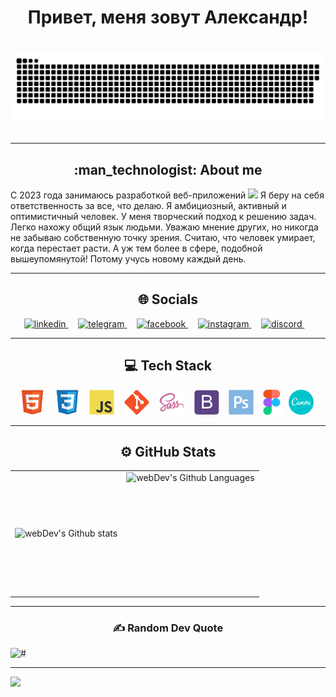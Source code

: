 <h1 align="center">Привет, меня зовут Александр!<h1>
<p align="center">
 <img width="600" src="/img/github-snake.svg" alt="snake"/>
</p>



---


<h2 align="center">:man_technologist: About me</h2>


С 2023 года занимаюсь разработкой веб-приложений <img src="https://media.giphy.com/media/WUlplcMpOCEmTGBtBW/giphy.gif" width="30px"> Я беру на себя ответственность за все, что делаю. Я амбициозный, активный и оптимистичный человек. У меня творческий подход к решению задач. Легко нахожу общий язык людьми. Уважаю мнение других, но никогда не забываю собственную точку зрения. Считаю, что человек умирает, когда перестает расти. А уж тем более в сфере, подобной вышеупомянутой! Потому учусь новому каждый день.
</p>


---


 <h2 align="center">🌐 Socials</h2>

  <div id="badges" align="center">
    <a href="https://www.linkedin.com/in/luffinage/" target="_blank">
      <img src="https://cdn-icons-png.flaticon.com/512/2504/2504799.png" width="40" height="40" alt="linkedin" />
    </a>&nbsp;&nbsp;&nbsp;
    <a href="https://t.me/Luffinage" target="_blank">
      <img src="https://cdn-icons-png.flaticon.com/512/2111/2111646.png" width="40" height="40" alt="telegram" />
    </a>&nbsp;&nbsp;&nbsp;
    <a href="https://www.facebook.com/Luffinage/" target="_blank">
      <img src="https://upload.wikimedia.org/wikipedia/commons/thumb/5/51/Facebook_f_logo_%282019%29.svg/240px-Facebook_f_logo_%282019%29.svg.png" width="40" height="40" alt="facebook" />
    </a>&nbsp;&nbsp;&nbsp;
    <a href="https://www.instagram.com/luffinage/" target="_blank">
      <img src="https://upload.wikimedia.org/wikipedia/commons/thumb/a/a5/Instagram_icon.png/2048px-Instagram_icon.png" width="40" height="40" alt="instagram" />
    </a>&nbsp;&nbsp;&nbsp;
    <a href="https://discordapp.com/users/luffinage" target="_blank">
      <img src="https://upload.wikimedia.org/wikipedia/tr/thumb/5/57/Discord_logo_old.png/1024px-Discord_logo_old.png" width="40" height="40" alt="discord" />
    </a>&nbsp;&nbsp;&nbsp;
  </div>


---


 <h2 align="center">💻 Tech Stack</h2>

<div align="center">
  <img src="https://github.com/devicons/devicon/blob/master/icons/html5/html5-original.svg" title="html5" alt="html5" width="40" height="40"/>&nbsp;&nbsp;&nbsp;
  <img src="https://github.com/devicons/devicon/blob/master/icons/css3/css3-original.svg" title="css" alt="css" width="40" height="40"/>&nbsp;&nbsp;&nbsp;
  <img src="https://github.com/devicons/devicon/blob/master/icons/javascript/javascript-original.svg" title="javascript" alt="javascript" width="40" height="40"/>&nbsp;&nbsp;&nbsp;
  <img src="https://github.com/devicons/devicon/blob/master/icons/git/git-original.svg" title="git" alt="git" width="40" height="40"/>&nbsp;&nbsp;&nbsp;
  <!-- <img src="https://github.com/devicons/devicon/blob/master/icons/react/react-original.svg" title="reactjs" alt="reactjs" width="40" height="40"/>&nbsp -->
  <!-- <img src="https://github.com/devicons/devicon/blob/master/icons/nodejs/nodejs-original.svg" title="nodejs" alt="nodejs" width="40" height="40"/>&nbsp -->
  <!-- <img src="https://github.com/devicons/devicon/blob/master/icons/mongodb/mongodb-original.svg" title="mongodb" alt="mongodb" width="40" height="40"/>&nbsp -->
  <img src="https://github.com/devicons/devicon/blob/master/icons/sass/sass-original.svg" title="sass/scss" alt="sass/scss" width="40" height="40"/>&nbsp;&nbsp;&nbsp;
  <img src="/icons/skills/bootstrap.svg" title="sass/scss" alt="sass/scss" width="40" height="40"/>&nbsp;&nbsp;&nbsp;
  <img src="https://github.com/devicons/devicon/blob/master/icons/photoshop/photoshop-plain.svg" title="photoshop" alt="photoshop" width="40" height="40"/>&nbsp;
  <img src="https://github.com/devicons/devicon/blob/master/icons/figma/figma-original.svg" title="figma" alt="figma" width="40" height="40"/>&nbsp;
  <img src="https://github.com/devicons/devicon/blob/master/icons/canva/canva-original.svg" title="canva" alt="canva" width="40" height="40"/>&nbsp;
</div>


---


<h2 align="center"> ⚙️ GitHub Stats</h2>

<table>
  <tr>
    <td>
      <img align="left" src="https://github-readme-streak-stats.herokuapp.com/?user=Luffinage&theme=algolia&hide_border=false" alt="webDev's Github stats" />
    </td>
    <td>
      <img height="195px" align="right" alt="webDev's Github Languages" src="https://github-readme-stats.vercel.app/api/top-langs/?username=Luffinage&theme=algolia&hide_border=false&include_all_commits=true&count_private=true&layout=compact" />
    </td>
  </tr>
</table>

---

<h3 align="center"> ✍️ Random Dev Quote </h3>

<img src="https://quotes-github-readme.vercel.app/api?type=horizontal&theme=tokyonight" alt="#">

---
[![](https://visitcount.itsvg.in/api?id=Luffinage&icon=5&color=1)](https://visitcount.itsvg.in)

<!-- 
### 💻 Codewars:

![codewars](https://www.codewars.com/users/Luffinage/badges/large) -->
<!--

## 🌐 Socials:

[![Discord](https://img.shields.io/badge/Discord-%237289DA.svg?logo=discord&logoColor=white)](https://discordapp.com/users/luffinage) [![Facebook](https://img.shields.io/badge/Facebook-%231877F2.svg?logo=Facebook&logoColor=white)](https://facebook.com/Luffinage) [![Instagram](https://img.shields.io/badge/Instagram-%23E4405F.svg?logo=Instagram&logoColor=white)](https://instagram.com/Luffinage) [![LinkedIn](https://img.shields.io/badge/LinkedIn-%230077B5.svg?logo=linkedin&logoColor=white)](https://linkedin.com/in/Luffinage) [![Reddit](https://img.shields.io/badge/Reddit-%23FF4500.svg?logo=Reddit&logoColor=white)](https://reddit.com/user/Luffinage) [![Stack Overflow](https://img.shields.io/badge/-Stackoverflow-FE7A16?logo=stack-overflow&logoColor=white)](https://stackoverflow.com/users/19045293) [![TikTok](https://img.shields.io/badge/TikTok-%23000000.svg?logo=TikTok&logoColor=white)](https://tiktok.com/@Luffinage) [![Twitch](https://img.shields.io/badge/Twitch-%239146FF.svg?logo=Twitch&logoColor=white)](https://twitch.tv/Luffinage) [![Twitter](https://img.shields.io/badge/Twitter-%231DA1F2.svg?logo=Twitter&logoColor=white)](https://twitter.com/Luffinage) [![YouTube](https://img.shields.io/badge/YouTube-%23FF0000.svg?logo=YouTube&logoColor=white)](https://youtube.com/@Luffinage) [![Codepen](https://img.shields.io/badge/Codepen-000000?style=for-the-badge&logo=codepen&logoColor=white)](https://codepen.io/Luffinage) 

# 💻 Tech Stack:
![CSS3](https://img.shields.io/badge/css3-%231572B6.svg?style=flat&logo=css3&logoColor=white) ![JavaScript](https://img.shields.io/badge/javascript-%23323330.svg?style=flat&logo=javascript&logoColor=%23F7DF1E) ![HTML5](https://img.shields.io/badge/html5-%23E34F26.svg?style=flat&logo=html5&logoColor=white) ![Bootstrap](https://img.shields.io/badge/bootstrap-%23563D7C.svg?style=flat&logo=bootstrap&logoColor=white) ![Gulp](https://img.shields.io/badge/GULP-%23CF4647.svg?style=flat&logo=gulp&logoColor=white) ![SASS](https://img.shields.io/badge/SASS-hotpink.svg?style=flat&logo=SASS&logoColor=white) ![Adobe Photoshop](https://img.shields.io/badge/adobephotoshop-%2331A8FF.svg?style=flat&logo=adobephotoshop&logoColor=white) ![Canva](https://img.shields.io/badge/Canva-%2300C4CC.svg?style=flat&logo=Canva&logoColor=white) 	![Figma](https://img.shields.io/badge/figma-%23F24E1E.svg?style=flat&logo=figma&logoColor=white) ![Trello](https://img.shields.io/badge/Trello-%23026AA7.svg?style=flat&logo=Trello&logoColor=white)
# 📊 GitHub Stats:

<table>
 <tr>
  <td>
   
![](https://github-readme-streak-stats.herokuapp.com/?user=Luffinage&theme=algolia&hide_border=false)
  </td>
    <td>
   
   ![](https://github-readme-stats.vercel.app/api/top-langs/?username=Luffinage&theme=algolia&hide_border=false&include_all_commits=true&count_private=true&layout=compact)
  </td>

  <td>
![](https://github-readme-stats.vercel.app/api?username=Luffinage&theme=algolia&hide_border=false&include_all_commits=true&count_private=true)
  </td>

 </tr>
</table>


![Visitor Badge](https://visitor-badge.laobi.icu/badge?page_id=luffinage) 

-->

